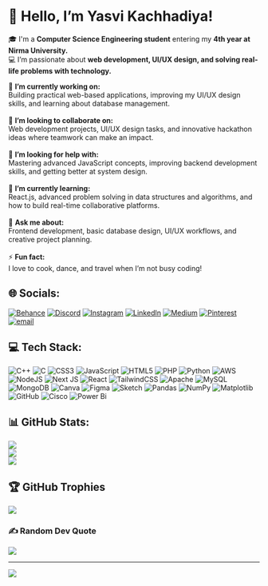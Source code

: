 # 👋 Hello, I’m Yasvi Kachhadiya!

🎓 I'm a **Computer Science Engineering student** entering my **4th year at Nirma University.**  
💻 I’m passionate about **web development, UI/UX design, and solving real-life problems with technology.**

🔭 **I’m currently working on:**  <br>Building practical web-based applications, improving my UI/UX design skills, and learning about database management.<br><br>🤝 **I’m looking to collaborate on:**  <br>Web development projects, UI/UX design tasks, and innovative hackathon ideas where teamwork can make an impact.<br><br>💬 **I’m looking for help with:**  <br>Mastering advanced JavaScript concepts, improving backend development skills, and getting better at system design.<br><br>🌱 **I’m currently learning:**  <br>React.js, advanced problem solving in data structures and algorithms, and how to build real-time collaborative platforms.<br><br>💬 **Ask me about:**  <br>Frontend development, basic database design, UI/UX workflows, and creative project planning.<br><br>⚡ **Fun fact:**  <br>I love to cook, dance, and travel when I’m not busy coding!<be>



## 🌐 Socials:
[![Behance](https://img.shields.io/badge/Behance-1769ff?logo=behance&logoColor=white)](https://behance.net/https://www.behance.net/yasvi_kachhadiya) [![Discord](https://img.shields.io/badge/Discord-%237289DA.svg?logo=discord&logoColor=white)](https://discord.gg/sXVatCk4) [![Instagram](https://img.shields.io/badge/Instagram-%23E4405F.svg?logo=Instagram&logoColor=white)](https://instagram.com/https://www.instagram.com/yasvi_patel_42/) [![LinkedIn](https://img.shields.io/badge/LinkedIn-%230077B5.svg?logo=linkedin&logoColor=white)](https://linkedin.com/in/https://www.linkedin.com/in/yasvi-kachhadiya42/) [![Medium](https://img.shields.io/badge/Medium-12100E?logo=medium&logoColor=white)](https://medium.com/@https://medium.com/@Yasvi_Kachhadiya) [![Pinterest](https://img.shields.io/badge/Pinterest-%23E60023.svg?logo=Pinterest&logoColor=white)](https://pinterest.com/https://in.pinterest.com/yasvi_kachhadiya/_profile/) [![email](https://img.shields.io/badge/Email-D14836?logo=gmail&logoColor=white)](mailto:patelysvi435@gmail.com) 



## 💻 Tech Stack:
![C++](https://img.shields.io/badge/c++-%2300599C.svg?style=flat&logo=c%2B%2B&logoColor=white) ![C](https://img.shields.io/badge/c-%2300599C.svg?style=flat&logo=c&logoColor=white) ![CSS3](https://img.shields.io/badge/css3-%231572B6.svg?style=flat&logo=css3&logoColor=white) ![JavaScript](https://img.shields.io/badge/javascript-%23323330.svg?style=flat&logo=javascript&logoColor=%23F7DF1E) ![HTML5](https://img.shields.io/badge/html5-%23E34F26.svg?style=flat&logo=html5&logoColor=white) ![PHP](https://img.shields.io/badge/php-%23777BB4.svg?style=flat&logo=php&logoColor=white) ![Python](https://img.shields.io/badge/python-3670A0?style=flat&logo=python&logoColor=ffdd54) ![AWS](https://img.shields.io/badge/AWS-%23FF9900.svg?style=flat&logo=amazon-aws&logoColor=white) ![NodeJS](https://img.shields.io/badge/node.js-6DA55F?style=flat&logo=node.js&logoColor=white) ![Next JS](https://img.shields.io/badge/Next-black?style=flat&logo=next.js&logoColor=white) ![React](https://img.shields.io/badge/react-%2320232a.svg?style=flat&logo=react&logoColor=%2361DAFB) ![TailwindCSS](https://img.shields.io/badge/tailwindcss-%2338B2AC.svg?style=flat&logo=tailwind-css&logoColor=white) ![Apache](https://img.shields.io/badge/apache-%23D42029.svg?style=flat&logo=apache&logoColor=white) ![MySQL](https://img.shields.io/badge/mysql-4479A1.svg?style=flat&logo=mysql&logoColor=white) ![MongoDB](https://img.shields.io/badge/MongoDB-%234ea94b.svg?style=flat&logo=mongodb&logoColor=white) ![Canva](https://img.shields.io/badge/Canva-%2300C4CC.svg?style=flat&logo=Canva&logoColor=white) ![Figma](https://img.shields.io/badge/figma-%23F24E1E.svg?style=flat&logo=figma&logoColor=white) ![Sketch](https://img.shields.io/badge/Sketch-FFB387?style=flat&logo=sketch&logoColor=black) ![Pandas](https://img.shields.io/badge/pandas-%23150458.svg?style=flat&logo=pandas&logoColor=white) ![NumPy](https://img.shields.io/badge/numpy-%23013243.svg?style=flat&logo=numpy&logoColor=white) ![Matplotlib](https://img.shields.io/badge/Matplotlib-%23ffffff.svg?style=flat&logo=Matplotlib&logoColor=black) ![GitHub](https://img.shields.io/badge/github-%23121011.svg?style=flat&logo=github&logoColor=white) ![Cisco](https://img.shields.io/badge/cisco-%23049fd9.svg?style=flat&logo=cisco&logoColor=black) ![Power Bi](https://img.shields.io/badge/power_bi-F2C811?style=flat&logo=powerbi&logoColor=black)
## 📊 GitHub Stats:
![](https://github-readme-stats.vercel.app/api?username=Yasvi-Kachhadiya&theme=radical&hide_border=false&include_all_commits=true&count_private=true)<br/>
![](https://nirzak-streak-stats.vercel.app/?user=Yasvi-Kachhadiya&theme=radical&hide_border=false)<br/>
![](https://github-readme-stats.vercel.app/api/top-langs/?username=Yasvi-Kachhadiya&theme=radical&hide_border=false&include_all_commits=true&count_private=true&layout=compact)

## 🏆 GitHub Trophies
![](https://github-profile-trophy.vercel.app/?username=Yasvi-Kachhadiya&theme=radical&no-frame=true&no-bg=false&margin-w=4)

### ✍️ Random Dev Quote
![](https://quotes-github-readme.vercel.app/api?type=horizontal&theme=radical)


---
[![](https://visitcount.itsvg.in/api?id=Yasvi-Kachhadiya&icon=0&color=5)](https://visitcount.itsvg.in)


  
<!-- Proudly created with GPRM ( https://gprm.itsvg.in ) -->
